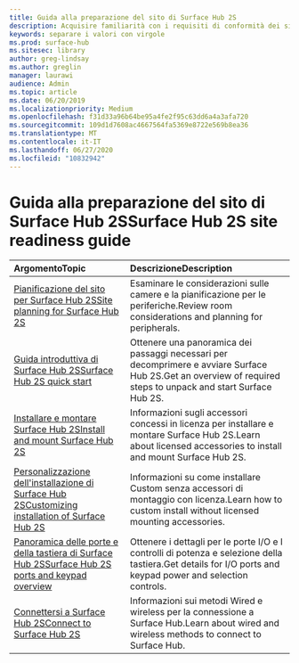 ```yaml
---
title: Guida alla preparazione del sito di Surface Hub 2S
description: Acquisire familiarità con i requisiti di conformità dei siti e le raccomandazioni per Surface Hub 2S.
keywords: separare i valori con virgole
ms.prod: surface-hub
ms.sitesec: library
author: greg-lindsay
ms.author: greglin
manager: laurawi
audience: Admin
ms.topic: article
ms.date: 06/20/2019
ms.localizationpriority: Medium
ms.openlocfilehash: f31d33a96b64be95a4fe2f95c63dd6a4a3afa720
ms.sourcegitcommit: 109d1d7608ac4667564fa5369e8722e569b8ea36
ms.translationtype: MT
ms.contentlocale: it-IT
ms.lasthandoff: 06/27/2020
ms.locfileid: "10832942"
---
```

# <span data-ttu-id="d5b35-104">Guida alla preparazione del sito di Surface Hub 2S</span><span class="sxs-lookup"><span data-stu-id="d5b35-104">Surface Hub 2S site readiness guide</span></span>

|**<span data-ttu-id="d5b35-105">Argomento</span><span class="sxs-lookup"><span data-stu-id="d5b35-105">Topic</span></span>**|**<span data-ttu-id="d5b35-106">Descrizione</span><span class="sxs-lookup"><span data-stu-id="d5b35-106">Description</span></span>**|
|:-------|:-------|
| [<span data-ttu-id="d5b35-107">Pianificazione del sito per Surface Hub 2S</span><span class="sxs-lookup"><span data-stu-id="d5b35-107">Site planning for Surface Hub 2S</span></span>](surface-hub-2s-site-planning.md) | <span data-ttu-id="d5b35-108">Esaminare le considerazioni sulle camere e la pianificazione per le periferiche.</span><span class="sxs-lookup"><span data-stu-id="d5b35-108">Review room considerations and planning for peripherals.</span></span> |
| [<span data-ttu-id="d5b35-109">Guida introduttiva di Surface Hub 2S</span><span class="sxs-lookup"><span data-stu-id="d5b35-109">Surface Hub 2S quick start</span></span>](surface-hub-2s-quick-start.md) | <span data-ttu-id="d5b35-110">Ottenere una panoramica dei passaggi necessari per decomprimere e avviare Surface Hub 2S.</span><span class="sxs-lookup"><span data-stu-id="d5b35-110">Get an overview of required steps to unpack and start Surface Hub 2S.</span></span> |
| [<span data-ttu-id="d5b35-111">Installare e montare Surface Hub 2S</span><span class="sxs-lookup"><span data-stu-id="d5b35-111">Install and mount Surface Hub 2S</span></span>](surface-hub-2s-install-mount.md) | <span data-ttu-id="d5b35-112">Informazioni sugli accessori concessi in licenza per installare e montare Surface Hub 2S.</span><span class="sxs-lookup"><span data-stu-id="d5b35-112">Learn about licensed accessories to install and mount Surface Hub 2S.</span></span> |
| [<span data-ttu-id="d5b35-113">Personalizzazione dell'installazione di Surface Hub 2S</span><span class="sxs-lookup"><span data-stu-id="d5b35-113">Customizing installation of Surface Hub 2S</span></span>](surface-hub-2s-custom-install.md) | <span data-ttu-id="d5b35-114">Informazioni su come installare Custom senza accessori di montaggio con licenza.</span><span class="sxs-lookup"><span data-stu-id="d5b35-114">Learn how to custom install without licensed mounting accessories.</span></span>|
| [<span data-ttu-id="d5b35-115">Panoramica delle porte e della tastiera di Surface Hub 2S</span><span class="sxs-lookup"><span data-stu-id="d5b35-115">Surface Hub 2S ports and keypad overview</span></span>](surface-hub-2s-port-keypad-overview.md) | <span data-ttu-id="d5b35-116">Ottenere i dettagli per le porte I/O e I controlli di potenza e selezione della tastiera.</span><span class="sxs-lookup"><span data-stu-id="d5b35-116">Get details for I/O ports and keypad power and selection controls.</span></span> |
| [<span data-ttu-id="d5b35-117">Connettersi a Surface Hub 2S</span><span class="sxs-lookup"><span data-stu-id="d5b35-117">Connect to Surface Hub 2S</span></span>](surface-hub-2s-connect.md) | <span data-ttu-id="d5b35-118">Informazioni sui metodi Wired e wireless per la connessione a Surface Hub.</span><span class="sxs-lookup"><span data-stu-id="d5b35-118">Learn about wired and wireless methods to connect to Surface Hub.</span></span>|
